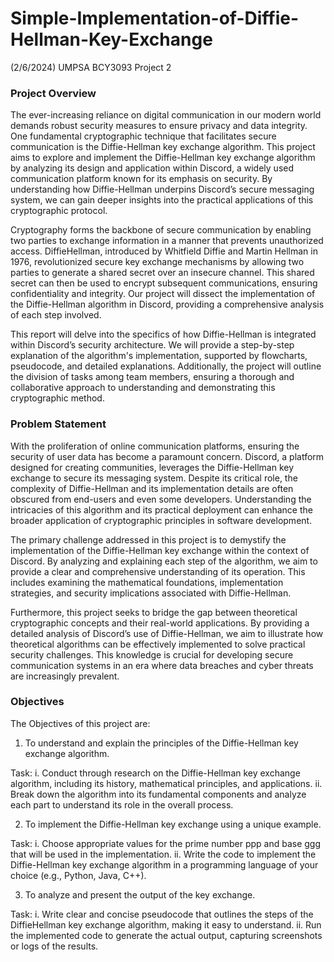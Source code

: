 # Simple-Implementation-of-Diffie-Hellman-Key-Exchange
(2/6/2024) UMPSA BCY3093 Project 2


### Project Overview
The ever-increasing reliance on digital communication in our modern world demands robust security measures to ensure privacy and data integrity. One fundamental cryptographic technique that facilitates secure communication is the Diffie-Hellman key exchange algorithm. This project aims to explore and implement the Diffie-Hellman key exchange algorithm by analyzing its design and application within Discord, a widely used communication platform known for its emphasis on security. By understanding how Diffie-Hellman underpins Discord’s secure messaging system, we can gain deeper insights into the practical applications of this cryptographic protocol.

Cryptography forms the backbone of secure communication by enabling two parties to exchange information in a manner that prevents unauthorized access. DiffieHellman, introduced by Whitfield Diffie and Martin Hellman in 1976, revolutionized secure key exchange mechanisms by allowing two parties to generate a shared secret over an insecure channel. This shared secret can then be used to encrypt subsequent communications, ensuring confidentiality and integrity. Our project will dissect the implementation of the Diffie-Hellman algorithm in Discord, providing a comprehensive analysis of each step involved.

This report will delve into the specifics of how Diffie-Hellman is integrated within Discord’s security architecture. We will provide a step-by-step explanation of the algorithm's implementation, supported by flowcharts, pseudocode, and detailed explanations. Additionally, the project will outline the division of tasks among team members, ensuring a thorough and collaborative approach to understanding and demonstrating this cryptographic method. 


### Problem Statement
With the proliferation of online communication platforms, ensuring the security of user data has become a paramount concern. Discord, a platform designed for creating communities, leverages the Diffie-Hellman key exchange to secure its messaging system. Despite its critical role, the complexity of Diffie-Hellman and its
implementation details are often obscured from end-users and even some developers. Understanding the intricacies of this algorithm and its practical deployment can enhance the broader application of cryptographic principles in software development.

The primary challenge addressed in this project is to demystify the implementation of the Diffie-Hellman key exchange within the context of Discord. By analyzing and explaining each step of the algorithm, we aim to provide a clear and comprehensive understanding of its operation. This includes examining the mathematical foundations, implementation strategies, and security implications associated with Diffie-Hellman.

Furthermore, this project seeks to bridge the gap between theoretical cryptographic concepts and their real-world applications. By providing a detailed analysis of Discord’s use of Diffie-Hellman, we aim to illustrate how theoretical algorithms can be effectively implemented to solve practical security challenges. This knowledge is crucial for developing secure communication systems in an era where data breaches and cyber threats are increasingly prevalent.


### Objectives
The Objectives of this project are:
  1. To understand and explain the principles of the Diffie-Hellman key exchange algorithm.

  Task:
      i. Conduct through research on the Diffie-Hellman key exchange algorithm, including its history, mathematical principles, and applications.
     ii. Break down the algorithm into its fundamental components and analyze each part to understand its role in the overall process.

  2. To implement the Diffie-Hellman key exchange using a unique example.

  Task:
      i. Choose appropriate values for the prime number ppp and base ggg that will be used in the implementation.
      ii. Write the code to implement the Diffie-Hellman key exchange algorithm in a programming language of your choice (e.g., Python, Java, C++).

  3. To analyze and present the output of the key exchange.

  Task:
      i. Write clear and concise pseudocode that outlines the steps of the DiffieHellman key exchange algorithm, making it easy to understand.
      ii. Run the implemented code to generate the actual output, capturing screenshots or logs of the results. 

